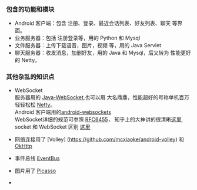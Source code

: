 
### 包含的功能和模块
* Android 客户端：包含 注册、登录、最近会话列表、好友列表、聊天 等界面。  <br/>
* 业务服务器：包括 注册登录等，用的 Python 和 Mysql  <br/>
* 文件服务器：上传下载语音，图片，视频 等，用的 Java Servlet  <br/>
* 聊天服务器：收发消息，加删好友，用的 Java 和 Mysql，后又转为 性能更好的 Netty。  <br/>


### 其他杂乱的知识点
* WebSocket <br/>
  服务器用的 [Java-WebSocket](https://github.com/TooTallNate/Java-WebSocket),也可以用 大名鼎鼎，性能超好的号称单机百万轻轻松松 [Netty](http://netty.io/)。<br/>
Android  客户端用的[android-websockets]( https://github.com/codebutler/android-websockets)
    <br/>WebSocket详细的规范可参照 [RFC6455](https://tools.ietf.org/html/rfc6455)，
知乎上的大神讲的很清晰[这里](http://www.zhihu.com/question/20215561),
socket 和 WebSocket 区别 [这里](http://zengrong.net/post/2199.htm)
        
* 网络连接用了 [Volley] (https://github.com/mcxiaoke/android-volley) 和 [OkHttp](http://square.github.io/okhttp/)
* 事件总线 [EventBus](https://github.com/greenrobot/EventBus)
* 图片用了 [Picasso](https://github.com/square/picasso)
* 


